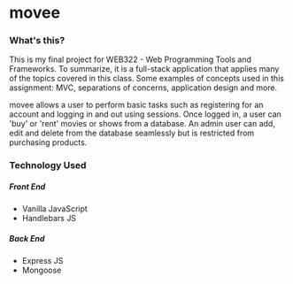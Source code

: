# movee

### **What's this?**

This is my final project for WEB322 - Web Programming Tools and Frameworks. To summarize, it is a full-stack application that applies many of the topics covered in this class. Some examples of concepts used in this assignment: MVC, separations of concerns, application design and more. 

movee allows a user to perform basic tasks such as registering for an account and logging in and out using sessions. Once logged in, a user can 'buy' or 'rent' movies or shows from a database. An admin user can add, edit and delete from the database seamlessly but is restricted from purchasing products.

### **Technology Used**

##### Front End
* Vanilla JavaScript
* Handlebars JS

##### Back End
* Express JS
* Mongoose


 
